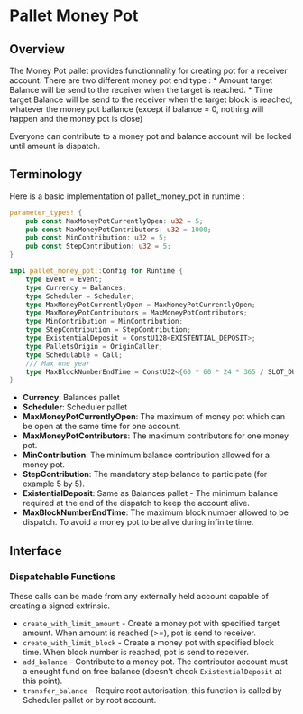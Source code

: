 # Pallet Money Pot



## Overview

The Money Pot pallet provides functionnality for creating pot for a receiver account.
There are two different money pot end type :
    * Amount target
        Balance will be send to the receiver when the target is reached.
    * Time target
        Balance will be send to the receiver when the target block is reached, whatever the money pot ballance (except if balance = 0, nothing will happen and the money pot
        is close)

Everyone can contribute to a money pot and balance account will be locked until amount is dispatch.

## Terminology

Here is a basic implementation of pallet_money_pot in runtime :
```rust
parameter_types! {
	pub const MaxMoneyPotCurrentlyOpen: u32 = 5;
	pub const MaxMoneyPotContributors: u32 = 1000;
	pub const MinContribution: u32 = 5;
	pub const StepContribution: u32 = 5;
}

impl pallet_money_pot::Config for Runtime {
	type Event = Event;
	type Currency = Balances;
	type Scheduler = Scheduler;
	type MaxMoneyPotCurrentlyOpen = MaxMoneyPotCurrentlyOpen;
	type MaxMoneyPotContributors = MaxMoneyPotContributors;
	type MinContribution = MinContribution;
	type StepContribution = StepContribution;
	type ExistentialDeposit = ConstU128<EXISTENTIAL_DEPOSIT>;
	type PalletsOrigin = OriginCaller;
	type Schedulable = Call;
	/// Max one year
	type MaxBlockNumberEndTime = ConstU32<{60 * 60 * 24 * 365 / SLOT_DURATION as u32}>;
}
```
* **Currency**: Balances pallet
* **Scheduler**: Scheduler pallet
* **MaxMoneyPotCurrentlyOpen**: The maximum of money pot which can be open at the same time for one account.
* **MaxMoneyPotContributors**: The maximum contributors for one money pot.
* **MinContribution**: The minimum balance contribution allowed for a money pot.
* **StepContribution**: The mandatory step balance to participate (for example 5 by 5).
* **ExistentialDeposit**: Same as Balances pallet - The minimum balance required at the end of the dispatch to keep the account alive.
* **MaxBlockNumberEndTime**: The maximum block number allowed to be dispatch. To avoid a money pot to be alive during infinite time.

## Interface

### Dispatchable Functions

These calls can be made from any externally held account capable of creating a signed extrinsic.

* `create_with_limit_amount` - Create a money pot with specified target amount. When amount is reached (>=), pot is send to receiver.
* `create_with_limit_block` - Create a money pot with specified block time. When block number is reached, pot is send to receiver.
* `add_balance` - Contribute to a money pot. The contributor account must a enought fund on free balance (doesn't check `ExistentialDeposit` at this point).
* `transfer_balance` - Require root autorisation, this function is called by Scheduler pallet or by root account.